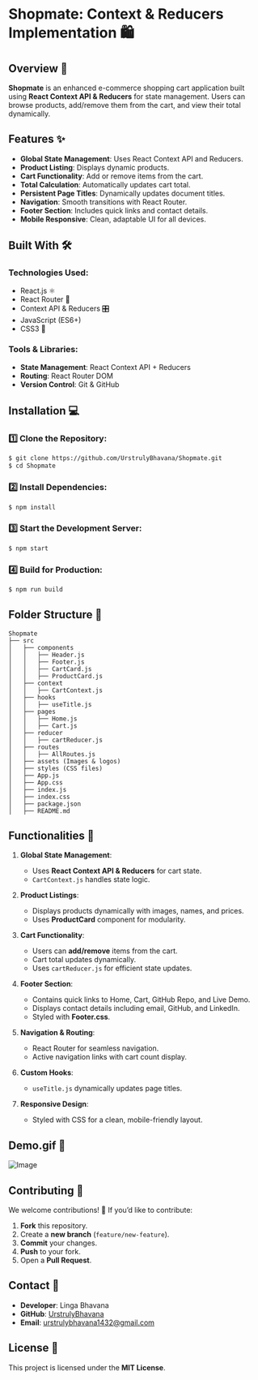 

# Shopmate: Context & Reducers Implementation 🛍️

## Overview 🛒
**Shopmate** is an enhanced e-commerce shopping cart application built using **React Context API & Reducers** for state management. Users can browse products, add/remove them from the cart, and view their total dynamically.

## Features ✨
- **Global State Management**: Uses React Context API and Reducers.
- **Product Listing**: Displays dynamic products.
- **Cart Functionality**: Add or remove items from the cart.
- **Total Calculation**: Automatically updates cart total.
- **Persistent Page Titles**: Dynamically updates document titles.
- **Navigation**: Smooth transitions with React Router.
- **Footer Section**: Includes quick links and contact details.
- **Mobile Responsive**: Clean, adaptable UI for all devices.

## Built With 🛠️
### Technologies Used:
- React.js ⚛️
- React Router 🚏
- Context API & Reducers 🎛️
- JavaScript (ES6+)
- CSS3 🎨

### Tools & Libraries:
- **State Management**: React Context API + Reducers
- **Routing**: React Router DOM
- **Version Control**: Git & GitHub

## Installation 💻
### 1️⃣ Clone the Repository:
```bash
$ git clone https://github.com/UrstrulyBhavana/Shopmate.git
$ cd Shopmate
```

### 2️⃣ Install Dependencies:
```bash
$ npm install
```

### 3️⃣ Start the Development Server:
```bash
$ npm start
```

### 4️⃣ Build for Production:
```bash
$ npm run build
```

## Folder Structure 📂
```
Shopmate
├── src
│   ├── components
│   │   ├── Header.js
│   │   ├── Footer.js
│   │   ├── CartCard.js
│   │   ├── ProductCard.js
│   ├── context
│   │   ├── CartContext.js
│   ├── hooks
│   │   ├── useTitle.js
│   ├── pages
│   │   ├── Home.js
│   │   ├── Cart.js
│   ├── reducer
│   │   ├── cartReducer.js
│   ├── routes
│   │   ├── AllRoutes.js
│   ├── assets (Images & logos)
│   ├── styles (CSS files)
│   ├── App.js
│   ├── App.css
│   ├── index.js
│   ├── index.css
│   ├── package.json
│   ├── README.md
```

## Functionalities 🚀
1. **Global State Management**:
   - Uses **React Context API & Reducers** for cart state.
   - `CartContext.js` handles state logic.

2. **Product Listings**:
   - Displays products dynamically with images, names, and prices.
   - Uses **ProductCard** component for modularity.

3. **Cart Functionality**:
   - Users can **add/remove** items from the cart.
   - Cart total updates dynamically.
   - Uses `cartReducer.js` for efficient state updates.

4. **Footer Section**:
   - Contains quick links to Home, Cart, GitHub Repo, and Live Demo.
   - Displays contact details including email, GitHub, and LinkedIn.
   - Styled with **Footer.css**.

5. **Navigation & Routing**:
   - React Router for seamless navigation.
   - Active navigation links with cart count display.

6. **Custom Hooks**:
   - `useTitle.js` dynamically updates page titles.

7. **Responsive Design**:
   - Styled with CSS for a clean, mobile-friendly layout.

## Demo.gif 🌟

![Image](https://github.com/user-attachments/assets/6c62f5ab-08a1-472c-9cec-2e4d4be2a374) 


## Contributing 🤝
We welcome contributions! 🚀 If you’d like to contribute:
1. **Fork** this repository.
2. Create a **new branch** (`feature/new-feature`).
3. **Commit** your changes.
4. **Push** to your fork.
5. Open a **Pull Request**.

## Contact 📧
- **Developer**: Linga Bhavana
- **GitHub**: [UrstrulyBhavana](https://github.com/UrstrulyBhavana)
- **Email**: urstrulybhavana1432@gmail.com

## License 📄
This project is licensed under the **MIT License**.


